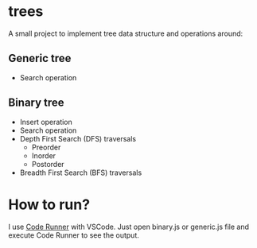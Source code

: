 # trees
A small project to implement tree data structure and operations around:

## Generic tree
- Search operation

## Binary tree
- Insert operation
- Search operation
- Depth First Search (DFS) traversals
  - Preorder
  - Inorder
  - Postorder
- Breadth First Search (BFS) traversals


# How to run?
I use [Code Runner](https://marketplace.visualstudio.com/items?itemName=formulahendry.code-runner) with VSCode. Just open binary.js or generic.js file and execute Code Runner to see the output.

